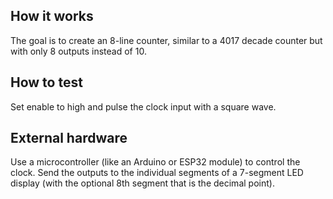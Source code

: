 <!---

This file is used to generate your project datasheet. Please fill in the information below and delete any unused
sections.

You can also include images in this folder and reference them in the markdown. Each image must be less than
512 kb in size, and the combined size of all images must be less than 1 MB.
-->

## How it works

The goal is to create an 8-line counter, similar to a 4017 decade counter but with only 8 outputs instead of 10.

## How to test

Set enable to high and pulse the clock input with a square wave.

## External hardware

Use a microcontroller (like an Arduino or ESP32 module) to control the clock. Send the outputs to the individual segments of a 7-segment LED display (with the optional 8th segment that is the decimal point).

